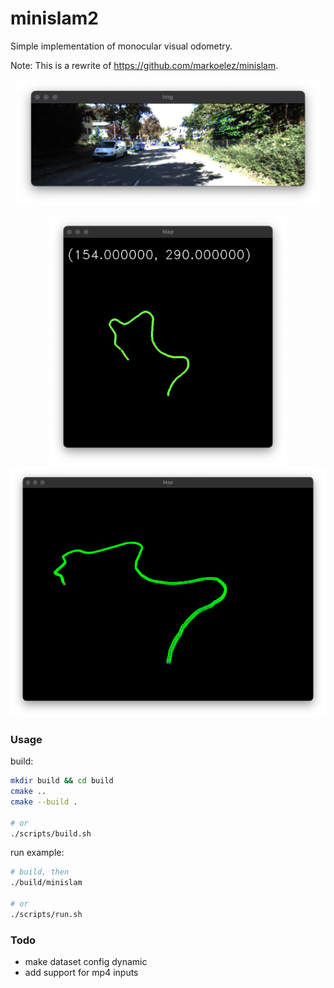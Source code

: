 # minislam2

Simple implementation of monocular visual odometry.

Note: This is a rewrite of https://github.com/markoelez/minislam.

<p align="center">
    <img src="https://github.com/markoelez/minislam2/blob/master/img/img.png?raw=true" height="200" alt="img">
</p>
<div align="center">
<img src="https://github.com/markoelez/minislam2/blob/master/img/map2d.png?raw=true" height="400" alt="img">
<img src="https://github.com/markoelez/minislam2/blob/master/img/map3d.png?raw=true" height="400" alt="img">
</div>


### Usage

build:
```sh
mkdir build && cd build
cmake ..
cmake --build .

# or
./scripts/build.sh
```

run example:
```sh
# build, then
./build/minislam

# or
./scripts/run.sh
```


### Todo
- make dataset config dynamic
- add support for mp4 inputs